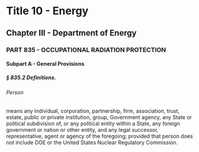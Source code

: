
# Title 10 - Energy
## Chapter III - Department of Energy
### PART 835 - OCCUPATIONAL RADIATION PROTECTION
#### Subpart A - General Provisions
##### § 835.2 Definitions.
###### Person

means any individual, corporation, partnership, firm, association, trust, estate, public or private institution, group, Government agency, any State or political subdivision of, or any political entity within a State, any foreign government or nation or other entity, and any legal successor, representative, agent or agency of the foregoing; provided that person does not include DOE or the United States Nuclear Regulatory Commission.
